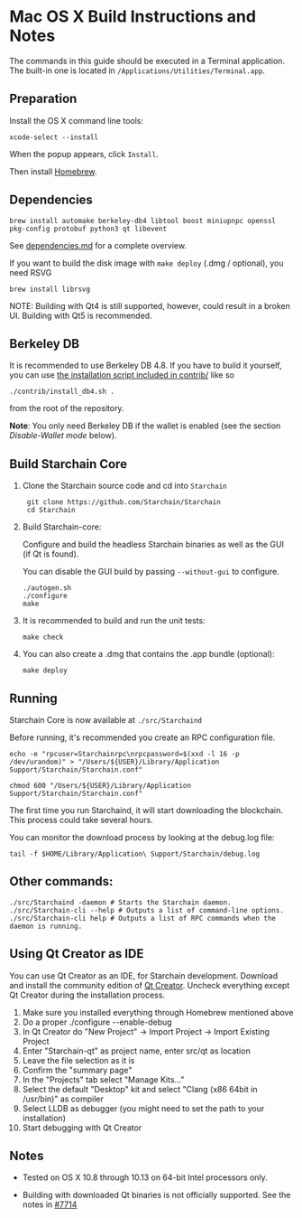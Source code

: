 Mac OS X Build Instructions and Notes
====================================
The commands in this guide should be executed in a Terminal application.
The built-in one is located in `/Applications/Utilities/Terminal.app`.

Preparation
-----------
Install the OS X command line tools:

`xcode-select --install`

When the popup appears, click `Install`.

Then install [Homebrew](https://brew.sh).

Dependencies
----------------------

    brew install automake berkeley-db4 libtool boost miniupnpc openssl pkg-config protobuf python3 qt libevent

See [dependencies.md](dependencies.md) for a complete overview.

If you want to build the disk image with `make deploy` (.dmg / optional), you need RSVG

    brew install librsvg

NOTE: Building with Qt4 is still supported, however, could result in a broken UI. Building with Qt5 is recommended.

Berkeley DB
-----------
It is recommended to use Berkeley DB 4.8. If you have to build it yourself,
you can use [the installation script included in contrib/](/contrib/install_db4.sh)
like so

```shell
./contrib/install_db4.sh .
```

from the root of the repository.

**Note**: You only need Berkeley DB if the wallet is enabled (see the section *Disable-Wallet mode* below).

Build Starchain Core
------------------------

1. Clone the Starchain source code and cd into `Starchain`

        git clone https://github.com/Starchain/Starchain
        cd Starchain

2.  Build Starchain-core:

    Configure and build the headless Starchain binaries as well as the GUI (if Qt is found).

    You can disable the GUI build by passing `--without-gui` to configure.

        ./autogen.sh
        ./configure
        make

3.  It is recommended to build and run the unit tests:

        make check

4.  You can also create a .dmg that contains the .app bundle (optional):

        make deploy

Running
-------

Starchain Core is now available at `./src/Starchaind`

Before running, it's recommended you create an RPC configuration file.

    echo -e "rpcuser=Starchainrpc\nrpcpassword=$(xxd -l 16 -p /dev/urandom)" > "/Users/${USER}/Library/Application Support/Starchain/Starchain.conf"

    chmod 600 "/Users/${USER}/Library/Application Support/Starchain/Starchain.conf"

The first time you run Starchaind, it will start downloading the blockchain. This process could take several hours.

You can monitor the download process by looking at the debug.log file:

    tail -f $HOME/Library/Application\ Support/Starchain/debug.log

Other commands:
-------

    ./src/Starchaind -daemon # Starts the Starchain daemon.
    ./src/Starchain-cli --help # Outputs a list of command-line options.
    ./src/Starchain-cli help # Outputs a list of RPC commands when the daemon is running.

Using Qt Creator as IDE
------------------------
You can use Qt Creator as an IDE, for Starchain development.
Download and install the community edition of [Qt Creator](https://www.qt.io/download/).
Uncheck everything except Qt Creator during the installation process.

1. Make sure you installed everything through Homebrew mentioned above
2. Do a proper ./configure --enable-debug
3. In Qt Creator do "New Project" -> Import Project -> Import Existing Project
4. Enter "Starchain-qt" as project name, enter src/qt as location
5. Leave the file selection as it is
6. Confirm the "summary page"
7. In the "Projects" tab select "Manage Kits..."
8. Select the default "Desktop" kit and select "Clang (x86 64bit in /usr/bin)" as compiler
9. Select LLDB as debugger (you might need to set the path to your installation)
10. Start debugging with Qt Creator

Notes
-----

* Tested on OS X 10.8 through 10.13 on 64-bit Intel processors only.

* Building with downloaded Qt binaries is not officially supported. See the notes in [#7714](https://github.com/Starchain/Starchain/issues/7714)
